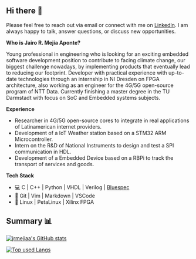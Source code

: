 ## Hi there 👋

Please feel free to reach out via email or connect with me on [LinkedIn](https://www.linkedin.com/in/jairo-mejia/). I am always happy to talk, answer questions, or discuss new opportunities.

**Who is Jairo R. Mejia Aponte?**

Young professional in engineering who is looking for an exciting embedded software development position to contribute to facing climate change, our biggest challenge nowadays, by implementing products that eventually lead to reducing our footprint. Developer with practical experience with up-to-date technologies through an internship in NI Dresden on FPGA architecture, also working as an engineer for the 4G/5G open-source program of NTT Data. Currently finishing a master degree in the TU Darmstadt with focus on SoC and Embedded systems subjects.

**Experience**

- Researcher in 4G/5G open-source cores to integrate in real applications of Latinamerican internet providers.
- Development of a IoT Weather station based on a STM32 ARM Microcontroller.
- Intern on the R&D of National Instruments to design and test a SPI communication in HDL.
- Development of a Embedded Device based on a RBPi to track the transport of services and goods.

**Tech Stack**

- 💻 C | C++ | Python | VHDL | Verilog | [Bluespec](https://github.com/B-Lang-org/bsc)
- 🔧 Git | Vim | Markdown | VSCode
- 🤖 Linux | PetaLinux | Xilinx FPGA

## Summary 📊

[![jrmejiaa's GitHub stats](https://github-readme-stats.vercel.app/api?username=jrmejiaa&count_private=true&show_icons=true&theme=tokyonight)](https://github.com/jrmejiaa/)

[![Top used Langs](https://github-readme-stats.vercel.app/api/top-langs/?username=jrmejiaa&layout=compact&theme=tokyonight)](https://github.com/jrmejiaa/)
